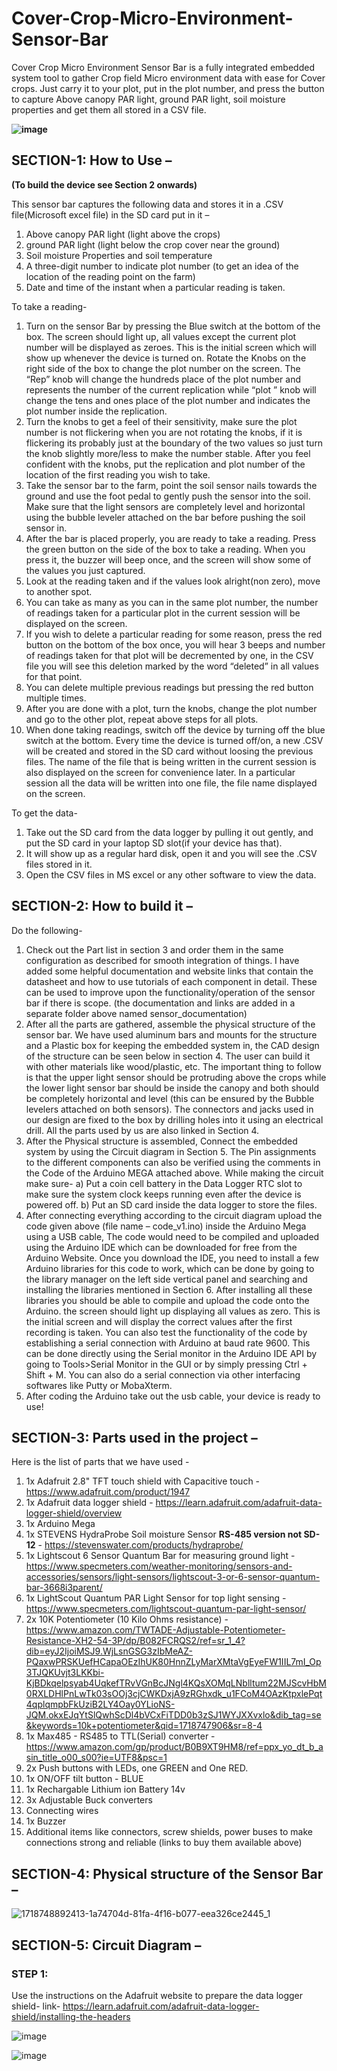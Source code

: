 # Cover-Crop-Micro-Environment-Sensor-Bar

Cover Crop Micro Environment Sensor Bar is a fully integrated embedded system tool to gather Crop field Micro environment data with ease for Cover crops. Just carry it to your plot, put in the plot number, and press the button to capture Above canopy PAR light, ground PAR light, soil moisture properties and get them all stored in a CSV file.

**![image](https://github.com/Farmers-Data-Lab/Cover-Crop-Micro-Environment-Sensor-Bar/assets/82876080/669425a2-d16d-46f3-b19b-863964cf9a30)**




## SECTION-1: How to Use –

**(To build the device see Section 2 onwards)**

This sensor bar captures the following data and stores it in a .CSV file(Microsoft excel file) in the SD card put in it –

1) Above canopy PAR light (light above the crops)
2) ground PAR light (light below the crop cover near the ground)
3) Soil moisture Properties and soil temperature
4) A three-digit number to indicate plot number (to get an idea of the location of the reading point on the farm)
5) Date and time of the instant when a particular reading is taken.

To take a reading-

1) Turn on the sensor Bar by pressing the Blue switch at the bottom of the box. The screen should light up, all values except the current plot number will be displayed as zeroes. This is the initial screen which will show up whenever the device is turned on. Rotate the Knobs on the right side of the box to change the plot number on the screen. The “Rep” knob will change the hundreds place of the plot number and represents the number of the current replication while “plot ” knob will change the tens and ones place of the plot number and indicates the plot number inside the replication. 
2) Turn the knobs to get a feel of their sensitivity, make sure the plot number is not flickering when you are not rotating the knobs, if it is flickering its probably just at the boundary of the two values so just turn the knob slightly more/less to make the number stable. After you feel confident with the knobs, put the replication and plot number of the location of the first reading you wish to take.
3) Take the sensor bar to the farm, point the soil sensor nails towards the ground and use the foot pedal to gently push the sensor into the soil. Make sure that the light sensors are completely level and horizontal using the bubble leveler attached on the bar before pushing the soil sensor in.
4) After the bar is placed properly, you are ready to take a reading. Press the green button on the side of the box to take a reading. When you press it, the buzzer will beep once, and the screen will show some of the values you just captured.
5) Look at the reading taken and if the values look alright(non zero), move to another spot.
6) You can take as many as you can in the same plot number, the number of readings taken for a particular plot in the current session will be displayed on the screen.
7) If you wish to delete a particular reading for some reason, press the red button on the bottom of the box once, you will hear 3 beeps and number of readings taken for that plot will be decremented by one, in the CSV file you will see this deletion marked by the word “deleted” in all values for that point.
8) You can delete multiple previous readings but pressing the red button multiple times.
9) After you are done with a plot, turn the knobs, change the plot number and go to the other plot, repeat above steps for all plots.
10) When done taking readings, switch off the device by turning off the blue switch at the bottom. Every time the device is turned off/on, a new .CSV will be created and stored in the SD card without loosing the previous files. The name of the file that is being written in the current session is also displayed on the screen for convenience later. In a particular session all the data will be written into one file, the file name displayed on the screen.

To get the data-

1) Take out the SD card from the data logger by pulling it out gently, and put the SD card in your laptop SD slot(if your device has that).
2) It will show up as a regular hard disk, open it and you will see the .CSV files stored in it. 
3) Open the CSV files in MS excel or any other software to view the data.

## SECTION-2:  How to build it –

Do the following-

1) Check out the Part list in section 3 and order them in the same configuration as described for smooth integration of things. I have added some helpful documentation and website links that contain the datasheet and how to use tutorials of each component in detail. These can be used to improve upon the functionality/operation of the sensor bar if there is scope. (the documentation and links are added in a separate folder above named sensor_documentation)
2) After all the parts are gathered, assemble the physical structure of the sensor bar. We have used aluminum bars and mounts for the structure and a Plastic box for keeping the embedded system in, the CAD design of the structure can be seen below in section 4. The user can build it with other materials like wood/plastic, etc. The important thing to follow is that the upper light sensor should be protruding above the crops while the lower light sensor bar should be inside the canopy and both should be completely horizontal and level (this can be ensured by the Bubble levelers attached on both sensors). The connectors and jacks used in our design are fixed to the box by drilling holes into it using an electrical drill. All the parts used by us are also linked in Section 4.  
3) After the Physical structure is assembled, Connect the embedded system by using the Circuit diagram in Section 5. The Pin assignments to the different components can also be verified using the comments in the Code of the Arduino MEGA attached above. While making the circuit make sure- a) Put a coin cell battery in the Data Logger RTC slot to make sure the system clock keeps running even after the device is powered off. b) Put an SD card inside the data logger to store the files.
4) After connecting everything according to the circuit diagram upload the code given above (file name – code\_v1.ino) inside the Arduino Mega using a USB cable, The code would need to be compiled and uploaded using the Arduino IDE which can be downloaded for free from the Arduino Website. Once you download the IDE, you need to install a few Arduino libraries for this code to work, which can be done by going to the library manager on the left side vertical panel and searching and installing the libraries mentioned in Section 6. After installing all these libraries you should be able to compile and upload the code onto the Arduino. the screen should light up displaying all values as zero. This is the initial screen and will display the correct values after the first recording is taken. You can also test the functionality of the code by establishing a serial connection with Arduino at baud rate 9600. This can be done directly using the Serial monitor in the Arduino IDE API by going to Tools>Serial Monitor in the GUI or by simply pressing Ctrl + Shift + M. You can also do a serial connection via other interfacing softwares like Putty or MobaXterm.
5) After coding the Arduino take out the usb cable, your device is ready to use!

## SECTION-3:  Parts used in the project –
Here is the list of parts that we have used - 
1) 1x Adafruit 2.8" TFT touch shield with Capacitive touch - https://www.adafruit.com/product/1947
2) 1x Adafruit data logger shield - https://learn.adafruit.com/adafruit-data-logger-shield/overview
3) 1x Arduino Mega
4) 1x STEVENS HydraProbe Soil moisture Sensor **RS-485 version not SD-12** - https://stevenswater.com/products/hydraprobe/
5) 1x Lightscout 6 Sensor Quantum Bar for measuring ground light - https://www.specmeters.com/weather-monitoring/sensors-and-accessories/sensors/light-sensors/lightscout-3-or-6-sensor-quantum-bar-3668i3parent/
6) 1x LightScout Quantum PAR Light Sensor for top light sensing - https://www.specmeters.com/lightscout-quantum-par-light-sensor/
7) 2x 10K Potentiometer (10 Kilo Ohms resistance) - https://www.amazon.com/TWTADE-Adjustable-Potentiometer-Resistance-XH2-54-3P/dp/B082FCRQS2/ref=sr_1_4?dib=eyJ2IjoiMSJ9.WjLsnGSG3zIbMeAZ-PQaxwPRSKUefHCapaOEzIhUK80HnnZLyMarXMtaVgEyeFW1IIL7mI_Op3TJQKUvjt3LKKbi-KjBDkqelpsyab4UqkefTRvVGnBcJNgl4KQsXOMqLNblltum22MJScvHbM0RXLDHlPnLwTk03sOOj3cjCWKDxjA9zRGhxdk_u1FCoM4OAzKtpxlePqt4qplqmpbFkUziB2LY4Oay0YLioNS-JQM.okxEJqYtSlQwhScDl4bVCxFiTDD0b3zSJ1WYJXXvxlo&dib_tag=se&keywords=10k+potentiometer&qid=1718747906&sr=8-4
8) 1x Max485 - RS485 to TTL(Serial) converter - https://www.amazon.com/gp/product/B0B9XT9HM8/ref=ppx_yo_dt_b_asin_title_o00_s00?ie=UTF8&psc=1
9) 2x Push buttons with LEDs, one GREEN and One RED.
10) 1x ON/OFF tilt button - BLUE
11) 1x Rechargable Lithium ion Battery 14v
12) 3x Adjustable Buck converters
13) Connecting wires
14) 1x Buzzer
15) Additional items like connectors, screw shields, power buses to make connections strong and reliable (links to buy them available above)
    
## SECTION-4:  Physical structure of the Sensor Bar –

![1718748892413-1a74704d-81fa-4f16-b077-eea326ce2445_1](https://github.com/Farmers-Data-Lab/Cover-Crop-Micro-Environment-Sensor-Bar/assets/82876080/8314e057-e6e9-4d9f-a885-58fd8c49681a)


## SECTION-5:  Circuit Diagram –



### STEP 1:
Use the instructions on the Adafruit website to prepare the data logger shield-
link- https://learn.adafruit.com/adafruit-data-logger-shield/installing-the-headers

![image](https://github.com/Farmers-Data-Lab/Cover-Crop-Micro-Environment-Sensor-Bar/assets/82876080/e7a398fe-9abf-49cf-9e57-6cdf2a57a271)

![image](https://github.com/Farmers-Data-Lab/Cover-Crop-Micro-Environment-Sensor-Bar/assets/82876080/3a989567-73ac-423d-b26a-0d109c1665d4)







